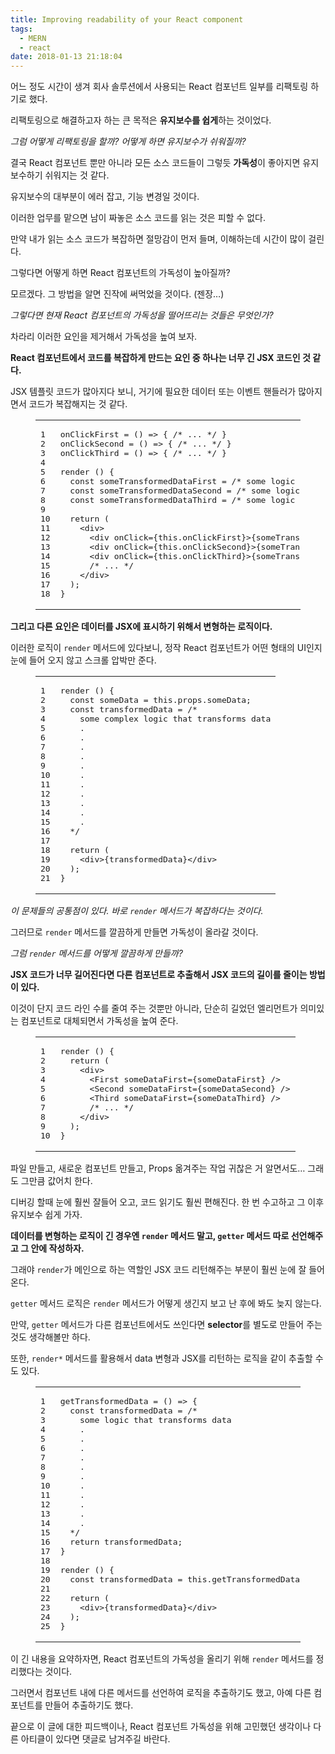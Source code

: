 ```yaml
---
title: Improving readability of your React component
tags:
  - MERN
  - react
date: 2018-01-13 21:18:04
---
```


어느 정도 시간이 생겨 회사 솔루션에서 사용되는 React 컴포넌트 일부를 리팩토링 하기로 했다.

리팩토링으로 해결하고자 하는 큰 목적은 **유지보수를 쉽게**하는 것이었다.

_그럼 어떻게 리팩토링을 할까? 어떻게 하면 유지보수가 쉬워질까?_

결국 React 컴포넌트 뿐만 아니라 모든 소스 코드들이 그렇듯 **가독성**이 좋아지면 유지보수하기 쉬워지는 것 같다.

유지보수의 대부분이 에러 잡고, 기능 변경일 것이다.

이러한 업무를 맡으면 남이 짜놓은 소스 코드를 읽는 것은 피할 수 없다.

만약 내가 읽는 소스 코드가 복잡하면 절망감이 먼저 들며, 이해하는데 시간이 많이 걸린다.

그렇다면 어떻게 하면 React 컴포넌트의 가독성이 높아질까?

모르겠다. 그 방법을 알면 진작에 써먹었을 것이다. (젠장…)

_그렇다면 현재 React 컴포넌트의 가독성을 떨어뜨리는 것들은 무엇인가?_

차라리 이러한 요인을 제거해서 가독성을 높여 보자.

**React 컴포넌트에서 코드를 복잡하게 만드는 요인 중 하나는 너무 긴 JSX 코드인 것 같다.**

JSX 템플릿 코드가 많아지다 보니, 거기에 필요한 데이터 또는 이벤트 핸들러가 많아지면서 코드가 복잡해지는 것 같다.
<figure class="highlight plain"><table><tr><td class="gutter"><pre><span class="line">1</span>
<span class="line">2</span>
<span class="line">3</span>
<span class="line">4</span>
<span class="line">5</span>
<span class="line">6</span>
<span class="line">7</span>
<span class="line">8</span>
<span class="line">9</span>
<span class="line">10</span>
<span class="line">11</span>
<span class="line">12</span>
<span class="line">13</span>
<span class="line">14</span>
<span class="line">15</span>
<span class="line">16</span>
<span class="line">17</span>
<span class="line">18</span>
</pre></td><td class="code"><pre><span class="line">onClickFirst = () =&gt; &#123; /* ... */ &#125;</span>
<span class="line">onClickSecond = () =&gt; &#123; /* ... */ &#125;</span>
<span class="line">onClickThird = () =&gt; &#123; /* ... */ &#125;</span>
<span class="line"></span>
<span class="line">render () &#123;</span>
<span class="line">  const someTransformedDataFirst = /* some logic that transforms data */</span>
<span class="line">  const someTransformedDataSecond = /* some logic that transforms data */</span>
<span class="line">  const someTransformedDataThird = /* some logic that transforms data */</span>
<span class="line"></span>
<span class="line">  return (</span>
<span class="line">    &lt;div&gt;</span>
<span class="line">      &lt;div onClick=&#123;this.onClickFirst&#125;&gt;&#123;someTransformedDataFirst&#125;&lt;/div&gt;</span>
<span class="line">      &lt;div onClick=&#123;this.onClickSecond&#125;&gt;&#123;someTransformedDataSecond&#125;&lt;/div&gt;</span>
<span class="line">      &lt;div onClick=&#123;this.onClickThird&#125;&gt;&#123;someTransformedDataThird&#125;&lt;/div&gt;</span>
<span class="line">      /* ... */</span>
<span class="line">    &lt;/div&gt;</span>
<span class="line">  );</span>
<span class="line">&#125;</span>
</pre></td></tr></table></figure>

**그리고 다른 요인은 데이터를 JSX에 표시하기 위해서 변형하는 로직이다.**

이러한 로직이 `render` 메서드에 있다보니, 정작 React 컴포넌트가 어떤 형태의 UI인지 눈에 들어 오지 않고 스크롤 압박만 준다.
<figure class="highlight plain"><table><tr><td class="gutter"><pre><span class="line">1</span>
<span class="line">2</span>
<span class="line">3</span>
<span class="line">4</span>
<span class="line">5</span>
<span class="line">6</span>
<span class="line">7</span>
<span class="line">8</span>
<span class="line">9</span>
<span class="line">10</span>
<span class="line">11</span>
<span class="line">12</span>
<span class="line">13</span>
<span class="line">14</span>
<span class="line">15</span>
<span class="line">16</span>
<span class="line">17</span>
<span class="line">18</span>
<span class="line">19</span>
<span class="line">20</span>
<span class="line">21</span>
</pre></td><td class="code"><pre><span class="line">render () &#123;</span>
<span class="line">  const someData = this.props.someData;</span>
<span class="line">  const transformedData = /*</span>
<span class="line">    some complex logic that transforms data</span>
<span class="line">    .</span>
<span class="line">    .</span>
<span class="line">    .</span>
<span class="line">    .</span>
<span class="line">    .</span>
<span class="line">    .</span>
<span class="line">    .</span>
<span class="line">    .</span>
<span class="line">    .</span>
<span class="line">    .</span>
<span class="line">    .</span>
<span class="line">  */</span>
<span class="line"></span>
<span class="line">  return (</span>
<span class="line">    &lt;div&gt;&#123;transformedData&#125;&lt;/div&gt;</span>
<span class="line">  );</span>
<span class="line">&#125;</span>
</pre></td></tr></table></figure>

_이 문제들의 공통점이 있다. 바로 `render` 메서드가 복잡하다는 것이다._

그러므로 `render` 메서드를 깔끔하게 만들면 가독성이 올라갈 것이다.

_그럼 `render` 메서드를 어떻게 깔끔하게 만들까?_

**JSX 코드가 너무 길어진다면 다른 컴포넌트로 추출해서 JSX 코드의 길이를 줄이는 방법이 있다.**

이것이 단지 코드 라인 수를 줄여 주는 것뿐만 아니라, 단순히 길었던 엘리먼트가 의미있는 컴포넌트로 대체되면서 가독성을 높여 준다.
<figure class="highlight plain"><table><tr><td class="gutter"><pre><span class="line">1</span>
<span class="line">2</span>
<span class="line">3</span>
<span class="line">4</span>
<span class="line">5</span>
<span class="line">6</span>
<span class="line">7</span>
<span class="line">8</span>
<span class="line">9</span>
<span class="line">10</span>
</pre></td><td class="code"><pre><span class="line">render () &#123;</span>
<span class="line">  return (</span>
<span class="line">    &lt;div&gt;</span>
<span class="line">      &lt;First someDataFirst=&#123;someDataFirst&#125; /&gt;</span>
<span class="line">      &lt;Second someDataFirst=&#123;someDataSecond&#125; /&gt;</span>
<span class="line">      &lt;Third someDataFirst=&#123;someDataThird&#125; /&gt;</span>
<span class="line">      /* ... */</span>
<span class="line">    &lt;/div&gt;</span>
<span class="line">  );</span>
<span class="line">&#125;</span>
</pre></td></tr></table></figure>

파일 만들고, 새로운 컴포넌트 만들고, Props 옮겨주는 작업 귀찮은 거 알면서도… 그래도 그만큼 값어치 한다.

디버깅 할때 눈에 훨씬 잘들어 오고, 코드 읽기도 훨씬 편해진다. 한 번 수고하고 그 이후 유지보수 쉽게 가자.

**데이터를 변형하는 로직이 긴 경우엔 `render` 메서드 말고, `getter` 메서드 따로 선언해주고 그 안에 작성하자.**

그래야 `render`가 메인으로 하는 역할인 JSX 코드 리턴해주는 부분이 훨씬 눈에 잘 들어온다.

`getter` 메서드 로직은 `render` 메서드가 어떻게 생긴지 보고 난 후에 봐도 늦지 않는다.

만약, `getter` 메서드가 다른 컴포넌트에서도 쓰인다면 **selector**를 별도로 만들어 주는 것도 생각해볼만 하다.

또한, `render*` 메서드를 활용해서 data 변형과 JSX를 리턴하는 로직을 같이 추출할 수도 있다.
<figure class="highlight plain"><table><tr><td class="gutter"><pre><span class="line">1</span>
<span class="line">2</span>
<span class="line">3</span>
<span class="line">4</span>
<span class="line">5</span>
<span class="line">6</span>
<span class="line">7</span>
<span class="line">8</span>
<span class="line">9</span>
<span class="line">10</span>
<span class="line">11</span>
<span class="line">12</span>
<span class="line">13</span>
<span class="line">14</span>
<span class="line">15</span>
<span class="line">16</span>
<span class="line">17</span>
<span class="line">18</span>
<span class="line">19</span>
<span class="line">20</span>
<span class="line">21</span>
<span class="line">22</span>
<span class="line">23</span>
<span class="line">24</span>
<span class="line">25</span>
</pre></td><td class="code"><pre><span class="line">getTransformedData = () =&gt; &#123;</span>
<span class="line">  const transformedData = /*</span>
<span class="line">    some logic that transforms data</span>
<span class="line">    .</span>
<span class="line">    .</span>
<span class="line">    .</span>
<span class="line">    .</span>
<span class="line">    .</span>
<span class="line">    .</span>
<span class="line">    .</span>
<span class="line">    .</span>
<span class="line">    .</span>
<span class="line">    .</span>
<span class="line">    .</span>
<span class="line">  */</span>
<span class="line">  return transformedData;</span>
<span class="line">&#125;</span>
<span class="line"></span>
<span class="line">render () &#123;</span>
<span class="line">  const transformedData = this.getTransformedData();</span>
<span class="line"></span>
<span class="line">  return (</span>
<span class="line">    &lt;div&gt;&#123;transformedData&#125;&lt;/div&gt;</span>
<span class="line">  );</span>
<span class="line">&#125;</span>
</pre></td></tr></table></figure>

이 긴 내용을 요약하자면, React 컴포넌트의 가독성을 올리기 위해 `render` 메서드를 정리했다는 것이다.

그러면서 컴포넌트 내에 다른 메서드를 선언하여 로직을 추출하기도 했고, 아예 다른 컴포넌트를 만들어 추출하기도 했다.

끝으로 이 글에 대한 피드백이나, React 컴포넌트 가독성을 위해 고민했던 생각이나 다른 아티클이 있다면 댓글로 남겨주길 바란다.